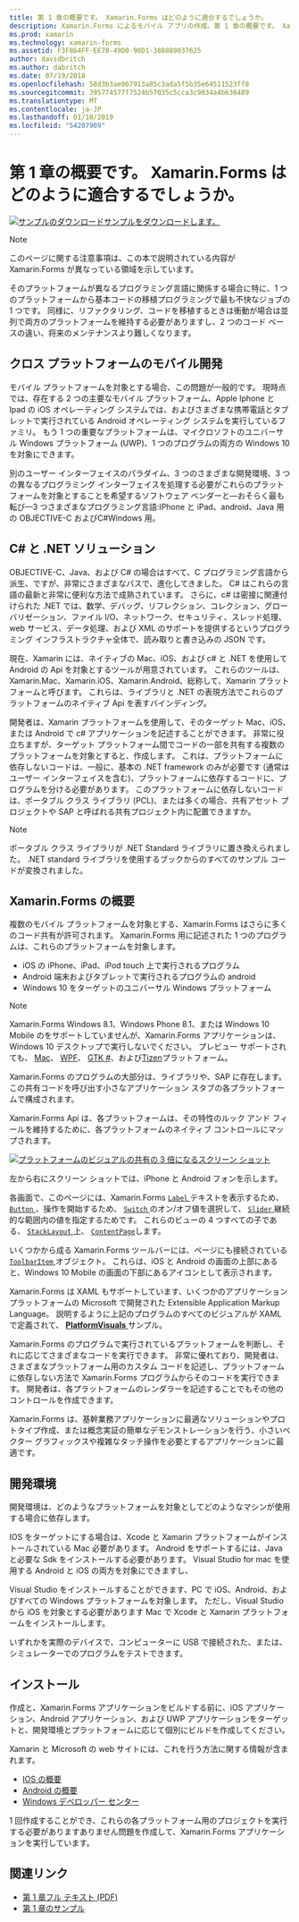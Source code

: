 ```yaml
---
title: 第 1 章の概要です。 Xamarin.Forms はどのように適合するでしょうか。
description: Xamarin.Forms によるモバイル アプリの作成。第 1 章の概要です。 Xamarin.Forms はどのように適合するでしょうか。
ms.prod: xamarin
ms.technology: xamarin-forms
ms.assetid: F3F864FF-EE70-49D0-90D1-388889037625
author: davidbritch
ms.author: dabritch
ms.date: 07/19/2018
ms.openlocfilehash: 58d3b3ae067913a85c3ada5f5b35e64511523ff8
ms.sourcegitcommit: 395774577f7524b57035c5cca3c9034a4b636489
ms.translationtype: MT
ms.contentlocale: ja-JP
ms.lasthandoff: 01/10/2019
ms.locfileid: "54207909"
---
```

# <a name="summary-of-chapter-1-how-does-xamarinforms-fit-in"></a>第 1 章の概要です。 Xamarin.Forms はどのように適合するでしょうか。

[![サンプルのダウンロード](~/media/shared/download.png)サンプルをダウンロードします。](https://github.com/xamarin/xamarin-forms-book-samples/tree/master/Chapter01)

> [!NOTE]
> このページに関する注意事項は、この本で説明されている内容が Xamarin.Forms が異なっている領域を示しています。

そのプラットフォームが異なるプログラミング言語に関係する場合に特に、1 つのプラットフォームから基本コードの移植プログラミングで最も不快なジョブの 1 つです。 同様に、リファクタリング、コードを移植するときは衝動が場合は並列で両方のプラットフォームを維持する必要がありますし、2 つのコード ベースの違い、将来のメンテナンスより難しくなります。

## <a name="cross-platform-mobile-development"></a>クロス プラットフォームのモバイル開発

モバイル プラットフォームを対象とする場合、この問題が一般的です。 現時点では、存在する 2 つの主要なモバイル プラットフォーム、Apple Iphone と Ipad の iOS オペレーティング システムでは、およびさまざまな携帯電話とタブレットで実行されている Android オペレーティング システムを実行しているファミリ。 もう 1 つの重要なプラットフォームは、マイクロソフトのユニバーサル Windows プラットフォーム (UWP)、1 つのプログラムの両方の Windows 10 を対象にできます。

別のユーザー インターフェイスのパラダイム、3 つのさまざまな開発環境、3 つの異なるプログラミング インターフェイスを処理する必要がこれらのプラットフォームを対象とすることを希望するソフトウェア ベンダーと&mdash;おそらく最も転び&mdash;3 つさまざまなプログラミング言語:IPhone と iPad、android、Java 用の OBJECTIVE-C およびC#Windows 用。

## <a name="the-c-and-net-solution"></a>C# と .NET ソリューション

OBJECTIVE-C、Java、および C# の場合はすべて、C プログラミング言語から派生、ですが、非常にさまざまなパスで、進化してきました。 C# はこれらの言語の最新と非常に便利な方法で成熟されています。 さらに、c# は密接に関連付けられた .NET では、数学、デバッグ、リフレクション、コレクション、グローバリゼーション、ファイル I/O、ネットワーク、セキュリティ、スレッド処理、web サービス、データ処理、および XML のサポートを提供するというプログラミング インフラストラクチャ全体で、読み取りと書き込みの JSON です。

現在、Xamarin には、ネイティブの Mac、iOS、および c# と .NET を使用して Android の Api を対象とするツールが用意されています。 これらのツールは、Xamarin.Mac、Xamarin.iOS、Xamarin.Android、総称して、Xamarin プラットフォームと呼びます。 これらは、ライブラリと .NET の表現方法でこれらのプラットフォームのネイティブ Api を表すバインディング。

開発者は、Xamarin プラットフォームを使用して、そのターゲット Mac、iOS、または Android で c# アプリケーションを記述することができます。 非常に役立ちますが、ターゲット プラットフォーム間でコードの一部を共有する複数のプラットフォームを対象とすると、作成します。 これは、プラットフォームに依存しないコードは、一般に、基本の .NET framework のみが必要です (通常はユーザー インターフェイスを含む)、プラットフォームに依存するコードに、プログラムを分ける必要があります。 このプラットフォームに依存しないコードは、ポータブル クラス ライブラリ (PCL)、または多くの場合、共有アセット プロジェクトや SAP と呼ばれる共有プロジェクト内に配置できますか。

> [!NOTE]
> ポータブル クラス ライブラリが .NET Standard ライブラリに置き換えられました。 .NET standard ライブラリを使用するブックからのすべてのサンプル コードが変換されました。

## <a name="introducing-xamarinforms"></a>Xamarin.Forms の概要

複数のモバイル プラットフォームを対象とする、Xamarin.Forms はさらに多くのコード共有が許可されます。 Xamarin.Forms 用に記述された 1 つのプログラムは、これらのプラットフォームを対象します。

- iOS の iPhone、iPad、iPod touch 上で実行されるプログラム
- Android 端末およびタブレットで実行されるプログラムの android
- Windows 10 をターゲットのユニバーサル Windows プラットフォーム

> [!NOTE]
> Xamarin.Forms Windows 8.1、Windows Phone 8.1、または Windows 10 Mobile のをサポートしていませんが、Xamarin.Forms アプリケーションは、Windows 10 デスクトップで実行しないでください。 プレビュー サポートされても、 [Mac](~/xamarin-forms/platform/other/mac.md)、 [WPF](~/xamarin-forms/platform/other/wpf.md)、 [GTK #](~/xamarin-forms/platform/other/gtk.md)、および[Tizen](~/xamarin-forms/platform/other/tizen.md)プラットフォーム。

Xamarin.Forms のプログラムの大部分は、ライブラリや、SAP に存在します。 この共有コードを呼び出す小さなアプリケーション スタブの各プラットフォームで構成されます。

Xamarin.Forms Api は、各プラットフォームは、その特性のルック アンド フィールを維持するために、各プラットフォームのネイティブ コントロールにマップされます。

[![プラットフォームのビジュアルの共有の 3 倍になるスクリーン ショット](images/ch01fg03-small.png "Xamarin.Forms Controls on Each Platform")](images/ch01fg03-large.png#lightbox "Xamarin.Forms Controls on Each Platform")

左から右にスクリーン ショットでは、iPhone と Android フォンを示します。

各画面で、このページには、Xamarin.Forms [ `Label` ](xref:Xamarin.Forms.Label)テキストを表示するため、 [ `Button` ](xref:Xamarin.Forms.Button) 、操作を開始するため、 [ `Switch` ](xref:Xamarin.Forms.Switch)のオン/オフ値を選択して、 [ `Slider` ](xref:Xamarin.Forms.Slider)継続的な範囲内の値を指定するためです。 これらのビューの 4 つすべての子である、 [ `StackLayout` ](xref:Xamarin.Forms.StackLayout)上、 [ `ContentPage`](xref:Xamarin.Forms.ContentPage)します。

いくつかから成る Xamarin.Forms ツールバーには、ページにも接続されている[ `ToolbarItem` ](xref:Xamarin.Forms.ToolbarItem)オブジェクト。 これらは、iOS と Android の画面の上部にあると、Windows 10 Mobile の画面の下部にあるアイコンとして表示されます。

Xamarin.Forms は XAML もサポートしています、いくつかのアプリケーション プラットフォームの Microsoft で開発された Extensible Application Markup Language。 説明するように上記のプログラムのすべてのビジュアルが XAML で定義されて、 [ **PlatformVisuals** ](https://github.com/xamarin/xamarin-forms-book-samples/tree/master/Chapter01/PlatformVisuals)サンプル。

Xamarin.Forms のプログラムで実行されているプラットフォームを判断し、それに応じてさまざまなコードを実行できます。 非常に優れており、開発者は、さまざまなプラットフォーム用のカスタム コードを記述し、プラットフォームに依存しない方法で Xamarin.Forms プログラムからそのコードを実行できます。 開発者は、各プラットフォームのレンダラーを記述することでもその他のコントロールを作成できます。

Xamarin.Forms は、基幹業務アプリケーションに最適なソリューションやプロトタイプ作成、または概念実証の簡単なデモンストレーションを行う、小さいベクター グラフィックスや複雑なタッチ操作を必要とするアプリケーションに最適です。

## <a name="your-development-environment"></a>開発環境

開発環境は、どのようなプラットフォームを対象としてどのようなマシンが使用する場合に依存します。

IOS をターゲットにする場合は、Xcode と Xamarin プラットフォームがインストールされている Mac 必要があります。 Android をサポートするには、Java と必要な Sdk をインストールする必要があります。 Visual Studio for mac を使用する Android と iOS の両方を対象にできますし、

Visual Studio をインストールすることができます、PC で iOS、Android、およびすべての Windows プラットフォームを対象します。 ただし、Visual Studio から iOS を対象とする必要があります Mac で Xcode と Xamarin プラットフォームをインストールします。

いずれかを実際のデバイスで、コンピューターに USB で接続された、または、シミュレーターでのプログラムをテストできます。

## <a name="installation"></a>インストール

作成と、Xamarin.Forms アプリケーションをビルドする前に、iOS アプリケーション、Android アプリケーション、および UWP アプリケーションをターゲットと、開発環境とプラットフォームに応じて個別にビルドを作成してください。

Xamarin と Microsoft の web サイトには、これを行う方法に関する情報が含まれます。

- [IOS の概要](~/ios/get-started/index.md)
- [Android の概要](~/android/get-started/index.md)
- [Windows デベロッパー センター](http://dev.windows.com)

1 回作成することができ、これらの各プラットフォーム用のプロジェクトを実行する必要がありますありません問題を作成して、Xamarin.Forms アプリケーションを実行しています。

## <a name="related-links"></a>関連リンク

- [第 1 章フル テキスト (PDF)](https://download.xamarin.com/developer/xamarin-forms-book/XamarinFormsBook-Ch01-Apr2016.pdf)
- [第 1 章のサンプル](https://github.com/xamarin/xamarin-forms-book-samples/tree/master/Chapter01)
